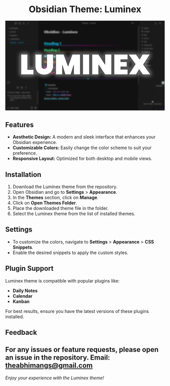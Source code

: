 <h1 align="center">Obsidian Theme: Luminex</h1>


![Luminex Cover Image](Assets/Obsidian-Cover.png)

## Features

- **Aesthetic Design:** A modern and sleek interface that enhances your Obsidian experience.
- **Customizable Colors:** Easily change the color scheme to suit your preference.
- **Responsive Layout:** Optimized for both desktop and mobile views.

## Installation

1. Download the Luminex theme from the repository.
2. Open Obsidian and go to **Settings** > **Appearance**.
3. In the **Themes** section, click on **Manage**.
4. Click on **Open Themes Folder**.
5. Place the downloaded theme file in the folder.
6. Select the Luminex theme from the list of installed themes.

## Settings

- To customize the colors, navigate to **Settings** > **Appearance** > **CSS Snippets**.
- Enable the desired snippets to apply the custom styles.

## Plugin Support

Luminex theme is compatible with popular plugins like:

- **Daily Notes**
- **Calendar**
- **Kanban**

For best results, ensure you have the latest versions of these plugins installed.

## Feedback

For any issues or feature requests, please open an issue in the repository.
Email: theabhimangs@gmail.com
---

*Enjoy your experience with the Luminex theme!*
